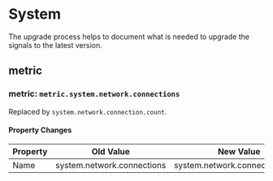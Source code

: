 <!-- NOTE: THIS FILE IS AUTOGENERATED. DO NOT EDIT BY HAND. -->
<!-- see templates/registry/markdown/attribute_namespace.md.j2 -->

# System

The upgrade process helps to document what is needed to upgrade the signals to the latest version.

## metric

### metric: `metric.system.network.connections`

Replaced by `system.network.connection.count`.

#### Property Changes

| Property | Old Value | New Value |
| --- | --- | --- |
| Name | system.network.connections | system.network.connection.count |
